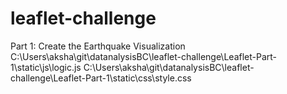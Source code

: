 # leaflet-challenge
Part 1: Create the Earthquake Visualization
C:\Users\aksha\git\datanalysisBC\leaflet-challenge\Leaflet-Part-1\static\js\logic.js
C:\Users\aksha\git\datanalysisBC\leaflet-challenge\Leaflet-Part-1\static\css\style.css
